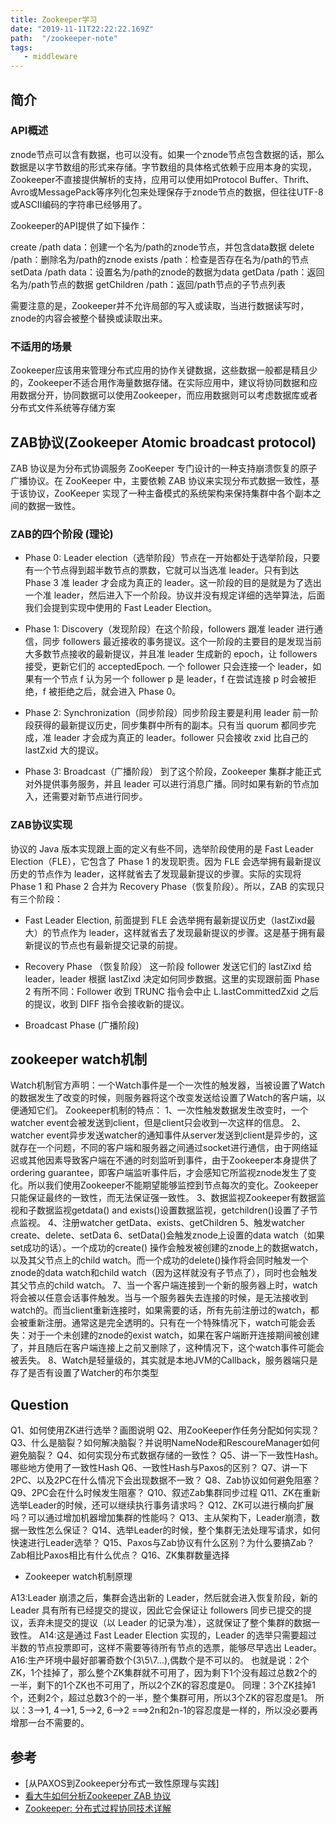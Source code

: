 ```yaml
---
title: Zookeeper学习
date: "2019-11-11T22:22:22.169Z"
path:  "/zookeeper-note"
tags:
   - middleware
---
```


## 简介

### API概述
znode节点可以含有数据，也可以没有。如果一个znode节点包含数据的话，那么数据是以字节数组的形式来存储。字节数组的具体格式依赖于应用本身的实现，Zookeeper不直接提供解析的支持，应用可以使用如Protocol Buffer、Thrift、Avro或MessagePack等序列化包来处理保存于znode节点的数据，但往往UTF-8或ASCII编码的字符串已经够用了。

Zookeeper的API提供了如下操作：

create /path data：创建一个名为/path的znode节点，并包含data数据
delete /path：删除名为/path的znode
exists /path：检查是否存在名为/path的节点
setData /path data：设置名为/path的znode的数据为data
getData /path：返回名为/path节点的数据
getChildren /path：返回/path节点的子节点列表

需要注意的是，Zookeeper并不允许局部的写入或读取，当进行数据读写时，znode的内容会被整个替换或读取出来。

### 不适用的场景
Zookeeper应该用来管理分布式应用的协作关键数据，这些数据一般都是精且少的，Zookeeper不适合用作海量数据存储。在实际应用中，建议将协同数据和应用数据分开，协同数据可以使用Zookeeper，而应用数据则可以考虑数据库或者分布式文件系统等存储方案

## ZAB协议(Zookeeper Atomic broadcast protocol)

ZAB 协议是为分布式协调服务 ZooKeeper 专门设计的一种支持崩溃恢复的原子广播协议。在 ZooKeeper 中，主要依赖 ZAB 协议来实现分布式数据一致性，基于该协议，ZooKeeper 实现了一种主备模式的系统架构来保持集群中各个副本之间的数据一致性。


### ZAB的四个阶段 (理论)

* Phase 0: Leader election（选举阶段）节点在一开始都处于选举阶段，只要有一个节点得到超半数节点的票数，它就可以当选准 leader。只有到达 Phase 3 准 leader 才会成为真正的 leader。这一阶段的目的是就是为了选出一个准 leader，然后进入下一个阶段。协议并没有规定详细的选举算法，后面我们会提到实现中使用的 Fast Leader Election。

* Phase 1: Discovery（发现阶段）在这个阶段，followers 跟准 leader 进行通信，同步 followers 最近接收的事务提议。这个一阶段的主要目的是发现当前大多数节点接收的最新提议，并且准 leader 生成新的 epoch，让 followers 接受，更新它们的 acceptedEpoch. 一个 follower 只会连接一个 leader，如果有一个节点 f 认为另一个 follower p 是 leader，f 在尝试连接 p 时会被拒绝，f 被拒绝之后，就会进入 Phase 0。

* Phase 2: Synchronization（同步阶段）同步阶段主要是利用 leader 前一阶段获得的最新提议历史，同步集群中所有的副本。只有当 quorum 都同步完成，准 leader 才会成为真正的 leader。follower 只会接收 zxid 比自己的 lastZxid 大的提议。

* Phase 3: Broadcast（广播阶段）
到了这个阶段，Zookeeper 集群才能正式对外提供事务服务，并且 leader 可以进行消息广播。同时如果有新的节点加入，还需要对新节点进行同步。

### ZAB协议实现
协议的 Java 版本实现跟上面的定义有些不同，选举阶段使用的是 Fast Leader Election（FLE），它包含了 Phase 1 的发现职责。因为 FLE 会选举拥有最新提议历史的节点作为 leader，这样就省去了发现最新提议的步骤。实际的实现将 Phase 1 和 Phase 2 合并为 Recovery Phase（恢复阶段）。所以，ZAB 的实现只有三个阶段：

* Fast Leader Election, 前面提到 FLE 会选举拥有最新提议历史（lastZixd最大）的节点作为 leader，这样就省去了发现最新提议的步骤。这是基于拥有最新提议的节点也有最新提交记录的前提。

* Recovery Phase （恢复阶段）
这一阶段 follower 发送它们的 lastZixd 给 leader，leader 根据 lastZixd 决定如何同步数据。这里的实现跟前面 Phase 2 有所不同：Follower 收到 TRUNC 指令会中止 L.lastCommittedZxid 之后的提议，收到 DIFF 指令会接收新的提议。

* Broadcast Phase (广播阶段)


## zookeeper watch机制
Watch机制官方声明：一个Watch事件是一个一次性的触发器，当被设置了Watch的数据发生了改变的时候，则服务器将这个改变发送给设置了Watch的客户端，以便通知它们。
Zookeeper机制的特点：
1、一次性触发数据发生改变时，一个watcher event会被发送到client，但是client只会收到一次这样的信息。
2、watcher event异步发送watcher的通知事件从server发送到client是异步的，这就存在一个问题，不同的客户端和服务器之间通过socket进行通信，由于网络延迟或其他因素导致客户端在不通的时刻监听到事件，由于Zookeeper本身提供了ordering guarantee，即客户端监听事件后，才会感知它所监视znode发生了变化。所以我们使用Zookeeper不能期望能够监控到节点每次的变化。Zookeeper只能保证最终的一致性，而无法保证强一致性。
3、数据监视Zookeeper有数据监视和子数据监视getdata() and exists()设置数据监视，getchildren()设置了子节点监视。
4、注册watcher getData、exists、getChildren
5、触发watcher create、delete、setData
6、setData()会触发znode上设置的data watch（如果set成功的话）。一个成功的create() 操作会触发被创建的znode上的数据watch，以及其父节点上的child watch。而一个成功的delete()操作将会同时触发一个znode的data watch和child watch（因为这样就没有子节点了），同时也会触发其父节点的child watch。
7、当一个客户端连接到一个新的服务器上时，watch将会被以任意会话事件触发。当与一个服务器失去连接的时候，是无法接收到watch的。而当client重新连接时，如果需要的话，所有先前注册过的watch，都会被重新注册。通常这是完全透明的。只有在一个特殊情况下，watch可能会丢失：对于一个未创建的znode的exist watch，如果在客户端断开连接期间被创建了，并且随后在客户端连接上之前又删除了，这种情况下，这个watch事件可能会被丢失。
8、Watch是轻量级的，其实就是本地JVM的Callback，服务器端只是存了是否有设置了Watcher的布尔类型

## Question
Q1、如何使用ZK进行选举？画图说明
Q2、用ZooKeeper作任务分配如何实现？
Q3、什么是脑裂？如何解决脑裂？并说明NameNode和RescoureManager如何避免脑裂？
Q4、如何实现分布式数据存储的一致性？
Q5、讲一下一致性Hash。哪些地方使用了一致性Hash
Q6、一致性Hash与Paxos的区别？
Q7、讲一下2PC、以及2PC在什么情况下会出现数据不一致？
Q8、Zab协议如何避免阻塞？
Q9、2PC会在什么时候发生阻塞？
Q10、叙述Zab集群同步过程
Q11、ZK在重新选举Leader的时候，还可以继续执行事务请求吗？
Q12、ZK可以进行横向扩展吗？可以通过增加机器增加集群的性能吗？
Q13、主从架构下，Leader崩溃，数据一致性怎么保证？
Q14、选举Leader的时候，整个集群无法处理写请求，如何快速进行Leader选举？
Q15、Paxos与Zab协议有什么区别？为什么要搞Zab？Zab相比Paxos相比有什么优点？
Q16、ZK集群数量选择

* Zookeeper watch机制原理

A13:Leader 崩溃之后，集群会选出新的 Leader，然后就会进入恢复阶段，新的 Leader 具有所有已经提交的提议，因此它会保证让 followers 同步已提交的提议，丢弃未提交的提议（以 Leader 的记录为准），这就保证了整个集群的数据一致性。
A14:这是通过 Fast Leader Election 实现的，Leader 的选举只需要超过半数的节点投票即可，这样不需要等待所有节点的选票，能够尽早选出 Leader。
A16:生产环境中最好部署奇数个(3\5\7...),偶数个是不可以的。
也就是说：2个ZK，1个挂掉了，那么整个ZK集群就不可用了，因为剩下1个没有超过总数2个的一半，剩下的1个ZK也不可用了，所以2个ZK的容忍度是0。
同理：3个ZK挂掉1个，还剩2个，超过总数3个的一半，整个集群可用，所以3个ZK的容忍度是1。
所以：3—>1, 4—>1, 5—>2, 6—>2 ===>2n和2n-1的容忍度是一样的，所以没必要再增那一台不需要的。


## 参考
* [从PAXOS到Zookeeper分布式一致性原理与实践]
* [看大牛如何分析Zookeeper ZAB 协议](https://juejin.im/post/5b924b0de51d450e9a2de615)
* [Zookeeper: 分布式过程协同技术详解](http://www.dengshenyu.com/%E5%88%86%E5%B8%83%E5%BC%8F%E7%B3%BB%E7%BB%9F/2017/11/01/zookeeper.html)